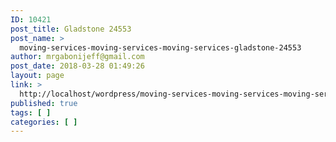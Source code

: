 ```yaml
---
ID: 10421
post_title: Gladstone 24553
post_name: >
  moving-services-moving-services-moving-services-gladstone-24553
author: mrgabonijeff@gmail.com
post_date: 2018-03-28 01:49:26
layout: page
link: >
  http://localhost/wordpress/moving-services-moving-services-moving-services-gladstone-24553/
published: true
tags: [ ]
categories: [ ]
---
```

